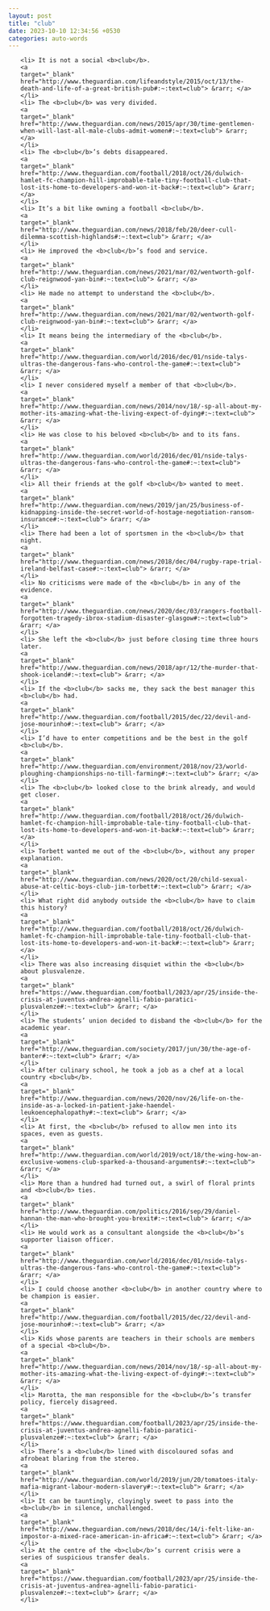 ```yaml
---
layout: post
title: "club"
date: 2023-10-10 12:34:56 +0530
categories: auto-words
---
```

<ol>

    <li> It is not a social <b>club</b>.
    <a 
    target="_blank" 
    href="http://www.theguardian.com/lifeandstyle/2015/oct/13/the-death-and-life-of-a-great-british-pub#:~:text=club"> &rarr; </a>
    </li>
    <li> The <b>club</b> was very divided.
    <a 
    target="_blank" 
    href="http://www.theguardian.com/news/2015/apr/30/time-gentlemen-when-will-last-all-male-clubs-admit-women#:~:text=club"> &rarr; </a>
    </li>
    <li> The <b>club</b>’s debts disappeared.
    <a 
    target="_blank" 
    href="http://www.theguardian.com/football/2018/oct/26/dulwich-hamlet-fc-champion-hill-improbable-tale-tiny-football-club-that-lost-its-home-to-developers-and-won-it-back#:~:text=club"> &rarr; </a>
    </li>
    <li> It’s a bit like owning a football <b>club</b>.
    <a 
    target="_blank" 
    href="http://www.theguardian.com/news/2018/feb/20/deer-cull-dilemma-scottish-highlands#:~:text=club"> &rarr; </a>
    </li>
    <li> He improved the <b>club</b>’s food and service.
    <a 
    target="_blank" 
    href="http://www.theguardian.com/news/2021/mar/02/wentworth-golf-club-reignwood-yan-bin#:~:text=club"> &rarr; </a>
    </li>
    <li> He made no attempt to understand the <b>club</b>.
    <a 
    target="_blank" 
    href="http://www.theguardian.com/news/2021/mar/02/wentworth-golf-club-reignwood-yan-bin#:~:text=club"> &rarr; </a>
    </li>
    <li> It means being the intermediary of the <b>club</b>.
    <a 
    target="_blank" 
    href="http://www.theguardian.com/world/2016/dec/01/nside-talys-ultras-the-dangerous-fans-who-control-the-game#:~:text=club"> &rarr; </a>
    </li>
    <li> I never considered myself a member of that <b>club</b>.
    <a 
    target="_blank" 
    href="http://www.theguardian.com/news/2014/nov/18/-sp-all-about-my-mother-its-amazing-what-the-living-expect-of-dying#:~:text=club"> &rarr; </a>
    </li>
    <li> He was close to his beloved <b>club</b> and to its fans.
    <a 
    target="_blank" 
    href="http://www.theguardian.com/world/2016/dec/01/nside-talys-ultras-the-dangerous-fans-who-control-the-game#:~:text=club"> &rarr; </a>
    </li>
    <li> All their friends at the golf <b>club</b> wanted to meet.
    <a 
    target="_blank" 
    href="http://www.theguardian.com/news/2019/jan/25/business-of-kidnapping-inside-the-secret-world-of-hostage-negotiation-ransom-insurance#:~:text=club"> &rarr; </a>
    </li>
    <li> There had been a lot of sportsmen in the <b>club</b> that night.
    <a 
    target="_blank" 
    href="http://www.theguardian.com/news/2018/dec/04/rugby-rape-trial-ireland-belfast-case#:~:text=club"> &rarr; </a>
    </li>
    <li> No criticisms were made of the <b>club</b> in any of the evidence.
    <a 
    target="_blank" 
    href="http://www.theguardian.com/news/2020/dec/03/rangers-football-forgotten-tragedy-ibrox-stadium-disaster-glasgow#:~:text=club"> &rarr; </a>
    </li>
    <li> She left the <b>club</b> just before closing time three hours later.
    <a 
    target="_blank" 
    href="http://www.theguardian.com/news/2018/apr/12/the-murder-that-shook-iceland#:~:text=club"> &rarr; </a>
    </li>
    <li> If the <b>club</b> sacks me, they sack the best manager this <b>club</b> had.
    <a 
    target="_blank" 
    href="http://www.theguardian.com/football/2015/dec/22/devil-and-jose-mourinho#:~:text=club"> &rarr; </a>
    </li>
    <li> I’d have to enter competitions and be the best in the golf <b>club</b>.
    <a 
    target="_blank" 
    href="http://www.theguardian.com/environment/2018/nov/23/world-ploughing-championships-no-till-farming#:~:text=club"> &rarr; </a>
    </li>
    <li> The <b>club</b> looked close to the brink already, and would get closer.
    <a 
    target="_blank" 
    href="http://www.theguardian.com/football/2018/oct/26/dulwich-hamlet-fc-champion-hill-improbable-tale-tiny-football-club-that-lost-its-home-to-developers-and-won-it-back#:~:text=club"> &rarr; </a>
    </li>
    <li> Torbett wanted me out of the <b>club</b>, without any proper explanation.
    <a 
    target="_blank" 
    href="http://www.theguardian.com/news/2020/oct/20/child-sexual-abuse-at-celtic-boys-club-jim-torbett#:~:text=club"> &rarr; </a>
    </li>
    <li> What right did anybody outside the <b>club</b> have to claim this history?
    <a 
    target="_blank" 
    href="http://www.theguardian.com/football/2018/oct/26/dulwich-hamlet-fc-champion-hill-improbable-tale-tiny-football-club-that-lost-its-home-to-developers-and-won-it-back#:~:text=club"> &rarr; </a>
    </li>
    <li> There was also increasing disquiet within the <b>club</b> about plusvalenze.
    <a 
    target="_blank" 
    href="https://www.theguardian.com/football/2023/apr/25/inside-the-crisis-at-juventus-andrea-agnelli-fabio-paratici-plusvalenze#:~:text=club"> &rarr; </a>
    </li>
    <li> The students’ union decided to disband the <b>club</b> for the academic year.
    <a 
    target="_blank" 
    href="http://www.theguardian.com/society/2017/jun/30/the-age-of-banter#:~:text=club"> &rarr; </a>
    </li>
    <li> After culinary school, he took a job as a chef at a local country <b>club</b>.
    <a 
    target="_blank" 
    href="http://www.theguardian.com/news/2020/nov/26/life-on-the-inside-as-a-locked-in-patient-jake-haendel-leukoencephalopathy#:~:text=club"> &rarr; </a>
    </li>
    <li> At first, the <b>club</b> refused to allow men into its spaces, even as guests.
    <a 
    target="_blank" 
    href="http://www.theguardian.com/world/2019/oct/18/the-wing-how-an-exclusive-womens-club-sparked-a-thousand-arguments#:~:text=club"> &rarr; </a>
    </li>
    <li> More than a hundred had turned out, a swirl of floral prints and <b>club</b> ties.
    <a 
    target="_blank" 
    href="http://www.theguardian.com/politics/2016/sep/29/daniel-hannan-the-man-who-brought-you-brexit#:~:text=club"> &rarr; </a>
    </li>
    <li> He would work as a consultant alongside the <b>club</b>’s supporter liaison officer.
    <a 
    target="_blank" 
    href="http://www.theguardian.com/world/2016/dec/01/nside-talys-ultras-the-dangerous-fans-who-control-the-game#:~:text=club"> &rarr; </a>
    </li>
    <li> I could choose another <b>club</b> in another country where to be champion is easier.
    <a 
    target="_blank" 
    href="http://www.theguardian.com/football/2015/dec/22/devil-and-jose-mourinho#:~:text=club"> &rarr; </a>
    </li>
    <li> Kids whose parents are teachers in their schools are members of a special <b>club</b>.
    <a 
    target="_blank" 
    href="http://www.theguardian.com/news/2014/nov/18/-sp-all-about-my-mother-its-amazing-what-the-living-expect-of-dying#:~:text=club"> &rarr; </a>
    </li>
    <li> Marotta, the man responsible for the <b>club</b>’s transfer policy, fiercely disagreed.
    <a 
    target="_blank" 
    href="https://www.theguardian.com/football/2023/apr/25/inside-the-crisis-at-juventus-andrea-agnelli-fabio-paratici-plusvalenze#:~:text=club"> &rarr; </a>
    </li>
    <li> There’s a <b>club</b> lined with discoloured sofas and afrobeat blaring from the stereo.
    <a 
    target="_blank" 
    href="http://www.theguardian.com/world/2019/jun/20/tomatoes-italy-mafia-migrant-labour-modern-slavery#:~:text=club"> &rarr; </a>
    </li>
    <li> It can be tauntingly, cloyingly sweet to pass into the <b>club</b> in silence, unchallenged.
    <a 
    target="_blank" 
    href="http://www.theguardian.com/news/2018/dec/14/i-felt-like-an-impostor-a-mixed-race-american-in-africa#:~:text=club"> &rarr; </a>
    </li>
    <li> At the centre of the <b>club</b>’s current crisis were a series of suspicious transfer deals.
    <a 
    target="_blank" 
    href="https://www.theguardian.com/football/2023/apr/25/inside-the-crisis-at-juventus-andrea-agnelli-fabio-paratici-plusvalenze#:~:text=club"> &rarr; </a>
    </li>